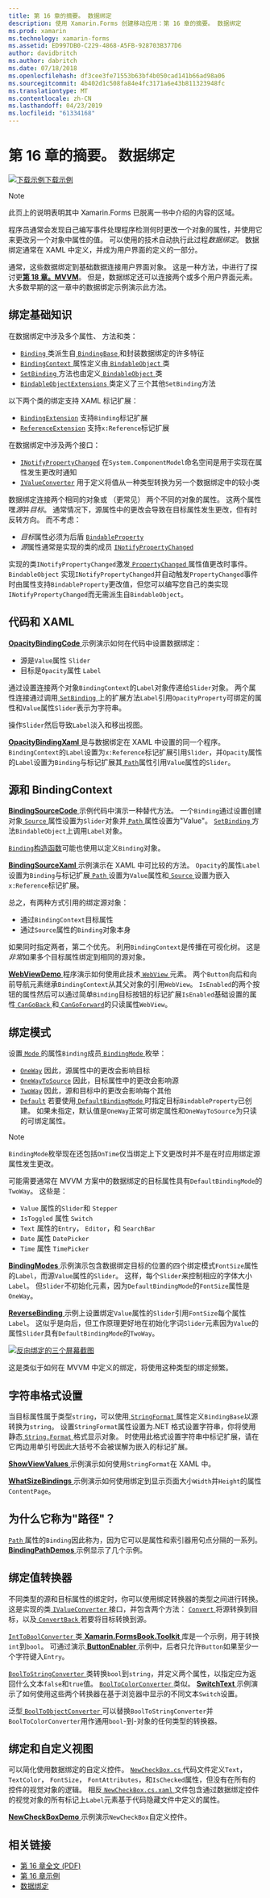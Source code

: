 ```yaml
---
title: 第 16 章的摘要。 数据绑定
description: 使用 Xamarin.Forms 创建移动应用：第 16 章的摘要。 数据绑定
ms.prod: xamarin
ms.technology: xamarin-forms
ms.assetid: ED997DB0-C229-4868-A5FB-928703B377D6
author: davidbritch
ms.author: dabritch
ms.date: 07/18/2018
ms.openlocfilehash: df3cee3fe71553b63bf4b050cad141b66ad98a06
ms.sourcegitcommit: 4b402d1c508fa84e4fc3171a6e43b811323948fc
ms.translationtype: MT
ms.contentlocale: zh-CN
ms.lasthandoff: 04/23/2019
ms.locfileid: "61334168"
---
```

# <a name="summary-of-chapter-16-data-binding"></a>第 16 章的摘要。 数据绑定

[![下载示例](~/media/shared/download.png)下载示例](https://github.com/xamarin/xamarin-forms-book-samples/tree/master/Chapter16)

> [!NOTE] 
> 此页上的说明表明其中 Xamarin.Forms 已脱离一书中介绍的内容的区域。

程序员通常会发现自己编写事件处理程序检测何时更改一个对象的属性，并使用它来更改另一个对象中属性的值。 可以使用的技术自动执行此过程*数据绑定*。 数据绑定通常在 XAML 中定义，并成为用户界面的定义的一部分。

通常，这些数据绑定到基础数据连接用户界面对象。 这是一种方法，中进行了探讨更[**第 18 章。MVVM**](chapter18.md)。 但是，数据绑定还可以连接两个或多个用户界面元素。 大多数早期的这一章中的数据绑定示例演示此方法。

## <a name="binding-basics"></a>绑定基础知识

在数据绑定中涉及多个属性、 方法和类：

- [ `Binding` ](xref:Xamarin.Forms.Binding)类派生自[ `BindingBase` ](xref:Xamarin.Forms.BindingBase)和封装数据绑定的许多特征
- [ `BindingContext` ](xref:Xamarin.Forms.BindableObject.BindingContext)属性定义由[ `BindableObject` ](xref:Xamarin.Forms.BindableObject)类
- [ `SetBinding` ](xref:Xamarin.Forms.BindableObject.SetBinding(Xamarin.Forms.BindableProperty,Xamarin.Forms.BindingBase))方法也由定义[ `BindableObject` ](xref:Xamarin.Forms.BindableObject)类
- [ `BindableObjectExtensions` ](xref:Xamarin.Forms.BindableObjectExtensions)类定义了三个其他`SetBinding`方法

以下两个类的绑定支持 XAML 标记扩展：

- [`BindingExtension`](xref:Xamarin.Forms.Xaml.BindingExtension) 支持`Binding`标记扩展
- [`ReferenceExtension`](xref:Xamarin.Forms.Xaml.ReferenceExtension) 支持`x:Reference`标记扩展

在数据绑定中涉及两个接口：

- [`INotifyPropertyChanged`](xref:System.ComponentModel.INotifyPropertyChanged) 在`System.ComponentModel`命名空间是用于实现在属性发生更改时通知
- [`IValueConverter`](xref:Xamarin.Forms.IValueConverter) 用于定义将值从一种类型转换为另一个数据绑定中的较小类

数据绑定连接两个相同的对象或 （更常见） 两个不同的对象的属性。 这两个属性嘿*源*并*目标*。 通常情况下，源属性中的更改会导致在目标属性发生更改，但有时反转方向。 而不考虑：

- *目标*属性必须为后盾 [`BindableProperty`](xref:Xamarin.Forms.BindableProperty)
- *源*属性通常是实现的类的成员 [`INotifyPropertyChanged`](xref:System.ComponentModel.INotifyPropertyChanged)

实现的类`INotifyPropertyChanged`激发[ `PropertyChanged` ](xref:System.ComponentModel.INotifyPropertyChanged.PropertyChanged)属性值更改时事件。 `BindableObject` 实现`INotifyPropertyChanged`并自动触发`PropertyChanged`事件时由属性支持`BindableProperty`更改值，但您可以编写您自己的类实现`INotifyPropertyChanged`而无需派生自`BindableObject`。

## <a name="code-and-xaml"></a>代码和 XAML

[ **OpacityBindingCode** ](https://github.com/xamarin/xamarin-forms-book-samples/tree/master/Chapter16/OpacityBindingCode)示例演示如何在代码中设置数据绑定：

- 源是`Value`属性 `Slider`
- 目标是`Opacity`属性 `Label`

通过设置连接两个对象`BindingContext`的`Label`对象传递给`Slider`对象。 两个属性连接通过调用[ `SetBinding` ](xref:Xamarin.Forms.BindableObjectExtensions.SetBinding*)上的扩展方法`Label`引用`OpacityProperty`可绑定的属性和`Value`属性`Slider`表示为字符串。

操作`Slider`然后导致`Label`淡入和移出视图。

[ **OpacityBindingXaml** ](https://github.com/xamarin/xamarin-forms-book-samples/tree/master/Chapter16/OpacityBindingXaml)是与数据绑定在 XAML 中设置的同一个程序。 `BindingContext`的`Label`设置为`x:Reference`标记扩展引用`Slider`，并`Opacity`属性的`Label`设置为`Binding`与标记扩展其[ `Path`](xref:Xamarin.Forms.Binding.Path)属性引用`Value`属性的`Slider`。

## <a name="source-and-bindingcontext"></a>源和 BindingContext

[ **BindingSourceCode** ](https://github.com/xamarin/xamarin-forms-book-samples/tree/master/Chapter16/BindingSourceCode)示例代码中演示一种替代方法。 一个`Binding`通过设置创建对象[ `Source` ](xref:Xamarin.Forms.Binding.Source)属性设置为`Slider`对象并[ `Path` ](xref:Xamarin.Forms.Binding.Path)属性设置为"Value"。 [ `SetBinding` ](xref:Xamarin.Forms.BindableObject.SetBinding(Xamarin.Forms.BindableProperty,Xamarin.Forms.BindingBase))方法`BindableObject`上调用`Label`对象。

[ `Binding`构造函数](xref:Xamarin.Forms.Binding.%23ctor(System.String,Xamarin.Forms.BindingMode,Xamarin.Forms.IValueConverter,System.Object,System.String,System.Object))可能也使用以定义`Binding`对象。

[ **BindingSourceXaml** ](https://github.com/xamarin/xamarin-forms-book-samples/tree/master/Chapter16/BindingSourceXaml)示例演示在 XAML 中可比较的方法。 `Opacity`的属性`Label`设置为`Binding`与标记扩展[ `Path` ](xref:Xamarin.Forms.Binding.Path)设置为`Value`属性和[ `Source` ](xref:Xamarin.Forms.Binding.Source)设置为嵌入`x:Reference`标记扩展。

总之，有两种方式引用的绑定源对象：

- 通过`BindingContext`目标属性
- 通过`Source`属性的`Binding`对象本身

如果同时指定两者，第二个优先。 利用`BindingContext`是传播在可视化树。 这是*非常*如果多个目标属性绑定到相同的源对象。

[ **WebViewDemo** ](https://github.com/xamarin/xamarin-forms-book-samples/tree/master/Chapter16/WebViewDemo)程序演示如何使用此技术[ `WebView` ](xref:Xamarin.Forms.WebView)元素。 两个`Button`向后和向前导航元素继承`BindingContext`从其父对象的引用`WebView`。 `IsEnabled`的两个按钮的属性然后可以通过简单`Binding`目标按钮的标记扩展`IsEnabled`基础设置的属性[ `CanGoBack` ](xref:Xamarin.Forms.WebView.CanGoBack)和[ `CanGoForward`](xref:Xamarin.Forms.WebView.CanGoForward)的只读属性`WebView`。

## <a name="the-binding-mode"></a>绑定模式

设置[ `Mode` ](xref:Xamarin.Forms.BindingBase.Mode)的属性`Binding`成员[ `BindingMode` ](xref:Xamarin.Forms.BindingMode)枚举：

- [`OneWay`](xref:Xamarin.Forms.BindingMode.OneWay) 因此，源属性中的更改会影响目标
- [`OneWayToSource`](xref:Xamarin.Forms.BindingMode.OneWayToSource) 因此，目标属性中的更改会影响源
- [`TwoWay`](xref:Xamarin.Forms.BindingMode.TwoWay) 因此，源和目标中的更改会影响每个其他
- [`Default`](xref:Xamarin.Forms.BindingMode.Default) 若要使用[ `DefaultBindingMode` ](xref:Xamarin.Forms.BindableProperty.DefaultBindingMode)时指定目标`BindableProperty`已创建。 如果未指定，默认值是`OneWay`正常可绑定属性和`OneWayToSource`为只读的可绑定属性。

> [!NOTE]
> `BindingMode`枚举现在还包括`OnTime`仅当绑定上下文更改时并不是在时应用绑定源属性发生更改。

可能需要通常在 MVVM 方案中的数据绑定的目标属性具有`DefaultBindingMode`的`TwoWay`。 这些是：

- `Value` 属性的`Slider`和 `Stepper`
- `IsToggled` 属性 `Switch`
- `Text` 属性的`Entry`， `Editor`，和 `SearchBar`
- `Date` 属性 `DatePicker`
- `Time` 属性 `TimePicker`

[ **BindingModes** ](https://github.com/xamarin/xamarin-forms-book-samples/tree/master/Chapter16/BindingModes)示例演示包含数据绑定目标的位置的四个绑定模式`FontSize`属性的`Label`，而源`Value`属性的`Slider`。 这样，每个`Slider`来控制相应的字体大小`Label`。 但`Slider`不初始化元素，因为`DefaultBindingMode`的`FontSize`属性是`OneWay`。

[ **ReverseBinding** ](https://github.com/xamarin/xamarin-forms-book-samples/tree/master/Chapter16/ReverseBinding)示例上设置绑定`Value`属性的`Slider`引用`FontSize`每个属性`Label`。 这似乎是向后，但工作原理更好地在初始化字词`Slider`元素因为`Value`的属性`Slider`具有`DefaultBindingMode`的`TwoWay`。

[![反向绑定的三个屏幕截图](images/ch16fg06-small.png "反向绑定")](images/ch16fg06-large.png#lightbox "反向绑定")

这是类似于如何在 MVVM 中定义的绑定，将使用这种类型的绑定频繁。

## <a name="string-formatting"></a>字符串格式设置

当目标属性属于类型`string`，可以使用[ `StringFormat` ](xref:Xamarin.Forms.BindingBase.StringFormat)属性定义`BindingBase`以源转换为`string`。 设置`StringFormat`属性设置为.NET 格式设置字符串，你将使用静态[ `String.Format` ](xref:System.String.Format(System.String,System.Object))格式显示对象。 时使用此格式设置字符串中标记扩展，请在它两边用单引号因此大括号不会被误解为嵌入的标记扩展。

[ **ShowViewValues** ](https://github.com/xamarin/xamarin-forms-book-samples/tree/master/Chapter16/ShowViewValues)示例演示如何使用`StringFormat`在 XAML 中。

[ **WhatSizeBindings** ](https://github.com/xamarin/xamarin-forms-book-samples/tree/master/Chapter16/WhatSizeBindings)示例演示如何使用绑定到显示页面大小`Width`并`Height`的属性`ContentPage`。

## <a name="why-is-it-called-path"></a>为什么它称为"路径"？

[ `Path` ](xref:Xamarin.Forms.Binding.Path)属性的`Binding`因此称为，因为它可以是属性和索引器用句点分隔的一系列。 [ **BindingPathDemos** ](https://github.com/xamarin/xamarin-forms-book-samples/tree/master/Chapter16/BindingPathDemos)示例显示了几个示例。

## <a name="binding-value-converters"></a>绑定值转换器

不同类型的源和目标属性的绑定时，你可以使用绑定转换器的类型之间进行转换。 这是实现的类[ `IValueConverter` ](xref:Xamarin.Forms.IValueConverter)接口，并包含两个方法： [ `Convert` ](xref:Xamarin.Forms.IValueConverter.Convert(System.Object,System.Type,System.Object,System.Globalization.CultureInfo))将源转换到目标，以及[ `ConvertBack` ](xref:Xamarin.Forms.IValueConverter.ConvertBack(System.Object,System.Type,System.Object,System.Globalization.CultureInfo))若要将目标转换到源。

[ `IntToBoolConverter` ](https://github.com/xamarin/xamarin-forms-book-samples/blob/master/Libraries/Xamarin.FormsBook.Toolkit/Xamarin.FormsBook.Toolkit/IntToBoolConverter.cs)类[ **Xamarin.FormsBook.Toolkit** ](https://github.com/xamarin/xamarin-forms-book-samples/tree/master/Libraries/Xamarin.FormsBook.Toolkit)库是一个示例，用于转换`int`到`bool`。 可通过演示[ **ButtonEnabler** ](https://github.com/xamarin/xamarin-forms-book-samples/tree/master/Chapter16/ButtonEnabler)示例中，后者只允许`Button`如果至少一个字符键入`Entry`。

[ `BoolToStringConverter` ](https://github.com/xamarin/xamarin-forms-book-samples/blob/master/Libraries/Xamarin.FormsBook.Toolkit/Xamarin.FormsBook.Toolkit/BoolToStringConverter.cs)类转换`bool`到`string`，并定义两个属性，以指定应为返回什么文本`false`和`true`值。
[ `BoolToColorConverter` ](https://github.com/xamarin/xamarin-forms-book-samples/blob/master/Libraries/Xamarin.FormsBook.Toolkit/Xamarin.FormsBook.Toolkit/BoolToColorConverter.cs)类似。 [ **SwitchText** ](https://github.com/xamarin/xamarin-forms-book-samples/tree/master/Chapter16/SwitchText)示例演示了如何使用这些两个转换器在基于浏览器中显示的不同文本`Switch`设置。

泛型[ `BoolToObjectConverter` ](https://github.com/xamarin/xamarin-forms-book-samples/blob/master/Libraries/Xamarin.FormsBook.Toolkit/Xamarin.FormsBook.Toolkit/BoolToObjectConverter.cs)可以替换`BoolToStringConverter`并`BoolToColorConverter`用作通用`bool`-到-对象的任何类型的转换器。

## <a name="bindings-and-custom-views"></a>绑定和自定义视图

可以简化使用数据绑定的自定义控件。 [ `NewCheckBox.cs` ](https://github.com/xamarin/xamarin-forms-book-samples/blob/master/Libraries/Xamarin.FormsBook.Toolkit/Xamarin.FormsBook.Toolkit/NewCheckBox.xaml.cs)代码文件定义`Text`， `TextColor`， `FontSize`， `FontAttributes`，和`IsChecked`属性，但没有在所有的控件的视觉对象的逻辑。
相反[ `NewCheckBox.cs.xaml` ](https://github.com/xamarin/xamarin-forms-book-samples/blob/master/Libraries/Xamarin.FormsBook.Toolkit/Xamarin.FormsBook.Toolkit/NewCheckBox.xaml)文件包含通过数据绑定控件的视觉对象的所有标记上`Label`元素基于代码隐藏文件中定义的属性。

[ **NewCheckBoxDemo** ](https://github.com/xamarin/xamarin-forms-book-samples/tree/master/Chapter16/NewCheckBoxDemo)示例演示`NewCheckBox`自定义控件。



## <a name="related-links"></a>相关链接

- [第 16 章全文 (PDF)](https://download.xamarin.com/developer/xamarin-forms-book/XamarinFormsBook-Ch16-Apr2016.pdf)
- [第 16 章示例](https://github.com/xamarin/xamarin-forms-book-samples/tree/master/Chapter16)
- [数据绑定](~/xamarin-forms/app-fundamentals/data-binding/index.md)
